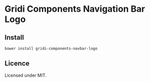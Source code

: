 # Gridi Components Navigation Bar Logo

## Install
`bower install gridi-components-navbar-logo`

## Licence

Licensed under MIT.
